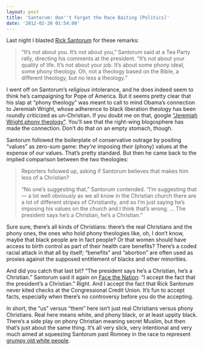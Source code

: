 ```yaml
---
layout: post
title: 'Santorum: Don''t Forget the Race Baiting [Politics]'
date: '2012-02-20 01:54:00'
---
```



Last night I blasted [Rick Santorum](http://firstread.msnbc.msn.com/_news/2012/02/18/10444177-santorum-obama-believes-in-phony-theology-not-based-on-bible) for these remarks:

> “It’s not about you. It’s not about you,” Santorum said at a Tea Party rally, directing his comments at the president. “It’s not about your quality of life. It’s not about your job. It’s about some phony ideal, some phony theology. Oh, not a theology based on the Bible, a different theology, but no less a theology.”

I went off on Santorum’s *religious* intolerance, and he does indeed seem to think he’s campaigning for Pope of America. But it seems pretty clear that his slap at “phony theology” was meant to call to mind Obama’s connection to Jeremiah Wright, whose adherence to black liberation theology has been roundly criticized as un-Christian. If you doubt me on that, google [“Jeremiah Wright phony theology”](http://www.google.com/search?client=safari&rls=en&q=Jeremiah+Wright+phony+theology&ie=UTF-8&oe=UTF-8). You’ll see that the right-wing blogosphere has made the connection. Don’t do that on an empty stomach, though.

Santorum followed the boilerplate of conservative outrage by positing “values” as zero-sum game: *they’re* imposing *their* (phony) values at the expense of *our* values. That’s pretty standard. But then he came back to the implied comparison between the two theologies:

> Reporters followed up, asking if Santorum believes that makes him less of a Christian?
> 
> “No one’s suggesting that,” Santorum contended. “I’m suggesting that — a lot well obviously as we all know in the Christian church there are a lot of different stripes of Christianity, and so I’m just saying he’s imposing his values on the church and I think that’s wrong. … The president says he’s a Christian, he’s a Christian.”

Sure sure, there’s all kinds of Christians: there’s the real Christians and the phony ones, the ones who hold phony theologies like, oh, I don’t know, maybe that black people are in fact people? Or that women should have access to birth control as part of their health care benefits? There’s a coded racial attack in that all by itself; “benefits” and “abortion” are often used as proxies against the supposed entitlement of blacks and other minorities.

And did you catch that last bit? “The president says he’s a Christian, he’s a Christian.” Santorum said it again on [Face the Nation](http://www.alan.com/2012/02/19/santorum-defends-his-phony-theology-comment-about-obama): “I accept the fact that the president’s a Christian.” Right. And I accept the fact that Rick Santorum never kited checks at the Congressional Credit Union. It’s fun to accept facts, especially when there’s no controversy before you do the accepting.

In short, the “us” versus “them” here isn’t just real Christians versus phony Christians. Real here means white, and phony black, or at least uppity black. There’s a side play on phony Christian meaning secret Muslim, but then that’s just about the same thing. It’s all very slick, very intentional and very much aimed at squeezing Santorum past Romney in the race to represent [grumpy old white people](http://opinionator.blogs.nytimes.com/2012/02/16/the-electoral-wasteland/).


